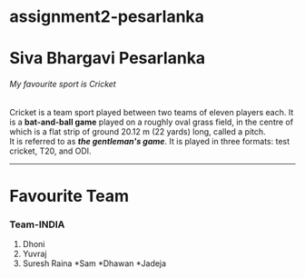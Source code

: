 # assignment2-pesarlanka
# Siva Bhargavi Pesarlanka
###### My favourite sport is Cricket
Cricket is a team sport played between two teams of eleven players each. It is a **bat-and-ball game** played on a roughly oval grass field, in the centre of which is a flat strip of ground 20.12 m (22 yards) long, called a pitch.<br> It is referred to as ***the gentleman's game***. It is played in three formats: test cricket, T20, and ODI.

---

# Favourite Team
### Team-INDIA
1. Dhoni
4. Yuvraj
7. Suresh Raina
*Sam
*Dhawan
    *Jadeja
